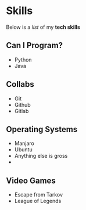 # Skills

Below is a _list_ of my **tech skills**

## Can I Program?
- Python
- Java

## Collabs
- Git
- Github
- Gitlab

## Operating Systems
- Manjaro
- Ubuntu
- Anything else is gross
-
## Video Games
- Escape from Tarkov
- League of Legends
